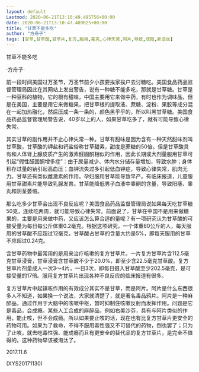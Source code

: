 ```yaml
---
layout: default
Lastmod: 2020-06-21T13:10:49.495756+00:00
date: 2020-06-21T13:10:47.489025+00:00
title: "甘草不能多吃"
author: "方舟子"
tags: [甘草,甘草酸,甘草片,复方,服用,毫克,心律失常,阿片,导致,成瘾,新语丝]
---
```


甘草不能多吃

·方舟子·

前一段时间美国过万圣节，万圣节前夕小孩要挨家挨户去讨糖吃。美国食品药品监督管理局因此在其网站上发出警告，说有一种糖不能多吃，那就是甘草糖。甘草是一种豆科的植物，它的根有甜味，中国主要用它来做中药，有时也作为调味品，但是在美国，主要是用它来做糖果，把甘草根的提取液、蔗糖、淀粉、果胶等成分混在一起加热融化，然后压成一条一条的，颜色黑乎乎的，所以叫黑甘草糖。美国食品药品监督管理局警告说，40岁以上的人，如果甘草吃多了，就有可能导致心律失常。

其实甘草的副作用并不止心律失常一种。甘草有甜味是因为含有一种天然甜味剂叫甘草酸，甘草酸的钾盐和钙盐俗称甘草甜素，甜度是蔗糖的50倍。但是甘草酸具有和人体肾上腺皮质产生的激素醛固酮相似的作用，因此长期或大剂量服用甘草可引起“假性醛固酮增多症”：由于尿量减少、体内水分储存量增加，导致水肿；身体积存过量的钠引起高血压；血钾流失过多引起低血钾症，导致心律失常，肌肉无力。甘草还有类似雌激素的作用。孕妇服用甘草能导致早产。有临床报道，儿童服用甘草甜素片能导致乳腺发育。甘草能降低男子血液中睾酮的含量，导致阳痿、睾丸和阴茎萎缩。

那么吃多少甘草会出现不良反应呢？美国食品药品监督管理局说如果每天吃甘草糖50克，连续吃两周，就可能导致心律失常。前面说了，甘草在中国不是用来做糖果的，主要是用来做中药，又应该怎么算合适的量呢？有一项研究认为甘草酸的可接受量为每日每公斤体重0.2毫克。根据这项研究，一个体重60公斤的人，每天服用的甘草酸不应超过12毫克，甘草酸占甘草的含量大约是5%，即每天服用的甘草不应超过0.24克。

含甘草药物中最常用的是用来治疗咳嗽的复方甘草片。一片复方甘草片含112.5毫克甘草浸膏，甘草浸膏含甘草酸不少于20.0%，即至少含22.5毫克甘草酸。复方甘草片剂量成人一次3～4片，一日3次，即每日摄入甘草酸至少202.5毫克，是可接受量的17倍。服用复方甘草片出现各种不良反应的临床报道有很多。

复方甘草片中起镇咳作用的有效成分其实不是甘草，而是阿片。阿片是什么东西很多人不知道，如果换一个说法，大家就清楚了，就是著名毒品鸦片。阿片是一种麻醉品，通过作用于大脑中的咳嗽中枢，暂时抑制住咳嗽反射而发挥作用。问题是它是毒品，会成瘾。某些人工合成的麻醉品，例如右美沙芬，具有与阿片类似的作用，能止咳，但不会成瘾。所以如果要止咳的话，现在也有比复方甘草片更安全的药物可用。如果为了救命，不得不服用毒性强又不可替代的药物，倒也罢了；只为了止咳，就去吃毒性强、能成瘾而且有更安全的替代品的复方甘草片，是完全不值得的。这种药物早该被淘汰了。

2017.11.6

(XYS20171130)

